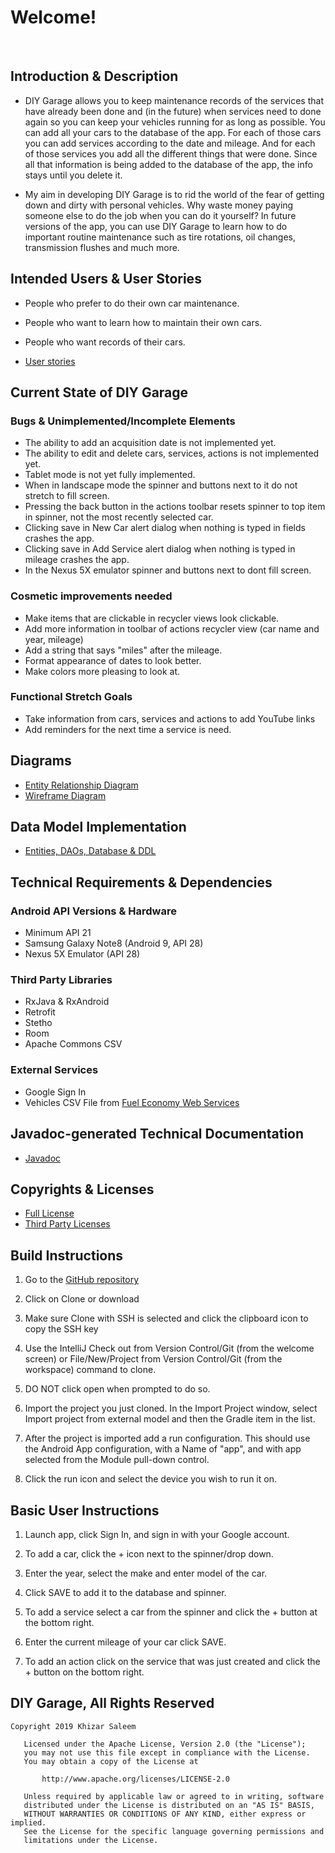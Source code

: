 # Welcome!

<br/>

## Introduction &amp; Description

* DIY Garage allows you to keep maintenance records of the services that have already been done and (in the future)
when services need to done again so you can keep your vehicles running for as long as possible. You can add all your cars 
to the database of the app. For each of those cars you can add services according to the date and mileage. And for
each of those services you add all the different things that were done. Since all that information is being added to the
database of the app, the info stays until you delete it. 

* My aim in developing DIY Garage is to rid the world of the fear of getting down and dirty with 
personal vehicles. Why waste money paying someone else to do the job when you can do it yourself?
In future versions of the app, you can use DIY Garage to learn how to do important routine
maintenance such as tire rotations, oil changes, transmission flushes and much more. 



## Intended Users &amp; User Stories

* People who prefer to do their own car maintenance. 
* People who want to learn how to maintain their own cars.
* People who want records of their cars.

* [User stories](docs/user-stories.md)

## Current State of DIY Garage

### Bugs &amp; Unimplemented/Incomplete Elements

* The ability to add an acquisition date is not implemented yet.
* The ability to edit and delete cars, services, actions is not implemented yet.
* Tablet mode is not yet fully implemented.
* When in landscape mode the spinner and buttons next to it do not stretch to fill screen.
* Pressing the back button in the actions toolbar resets spinner to top item in spinner, 
not the most recently selected car.
* Clicking save in New Car alert dialog when nothing is typed in fields crashes the app.
* Clicking save in Add Service alert dialog when nothing is typed in mileage crashes the app.
* In the Nexus 5X emulator spinner and buttons next to dont fill screen.

### Cosmetic improvements needed

* Make items that are clickable in recycler views look clickable.
* Add more information in toolbar of actions recycler view (car name and year, mileage)
* Add a string that says "miles" after the mileage.
* Format appearance of dates to look better.
* Make colors more pleasing to look at.

### Functional Stretch Goals

* Take information from cars, services and actions to add YouTube links
* Add reminders for the next time a service is need.

## Diagrams

* [Entity Relationship Diagram](docs/erd.md)
* [Wireframe Diagram](docs/wireframe.md)

## Data Model Implementation 

* [Entities, DAOs, Database &amp; DDL](docs/datamodelimpl.md)

## Technical Requirements &amp; Dependencies

### Android API Versions &amp; Hardware

* Minimum API 21
* Samsung Galaxy Note8 (Android 9, API 28)
* Nexus 5X Emulator (API 28)

### Third Party Libraries

* RxJava &amp; RxAndroid
* Retrofit
* Stetho
* Room
* Apache Commons CSV

### External Services

* Google Sign In
* Vehicles CSV File from [Fuel Economy Web Services](https://www.fueleconomy.gov/feg/ws/index.shtml)

## Javadoc-generated Technical Documentation

* [Javadoc](docs/api/overview-summary.html)

## Copyrights &amp; Licenses

* [Full License](docs/full-license.md)
* [Third Party Licenses](docs/license-info.md)

## Build Instructions 

1. Go to the [GitHub repository](https://github.com/khizar-saleem/diy-garage)

2. Click on Clone or download

3. Make sure Clone with SSH is selected and click the clipboard icon to copy the SSH key

4. Use the IntelliJ Check out from Version Control/Git (from the welcome screen) or File/New/Project from Version Control/Git (from the workspace) command to clone.
  
5. DO NOT click open when prompted to do so.

6. Import the project you just cloned. In the Import Project window, select Import project from external model and then the Gradle item in the list.

7. After the project is imported add a run configuration. This should use the Android App configuration, with a Name of "app", and with app selected from the Module pull-down control.

8. Click the run icon and select the device you wish to run it on.

## Basic User Instructions

1. Launch app, click Sign In, and sign in with your Google account.

2. To add a car, click the + icon next to the spinner/drop down.

3. Enter the year, select the make and enter model of the car.

4. Click SAVE to add it to the database and spinner.

5. To add a service select a car from the spinner and click the + button at the bottom right.

6. Enter the current mileage of your car click SAVE.

7. To add an action click on the service that was just created and click the + button on the bottom right.

## DIY Garage, All Rights Reserved
```text
Copyright 2019 Khizar Saleem

   Licensed under the Apache License, Version 2.0 (the "License");
   you may not use this file except in compliance with the License.
   You may obtain a copy of the License at

       http://www.apache.org/licenses/LICENSE-2.0

   Unless required by applicable law or agreed to in writing, software
   distributed under the License is distributed on an "AS IS" BASIS,
   WITHOUT WARRANTIES OR CONDITIONS OF ANY KIND, either express or implied.
   See the License for the specific language governing permissions and
   limitations under the License.
```
